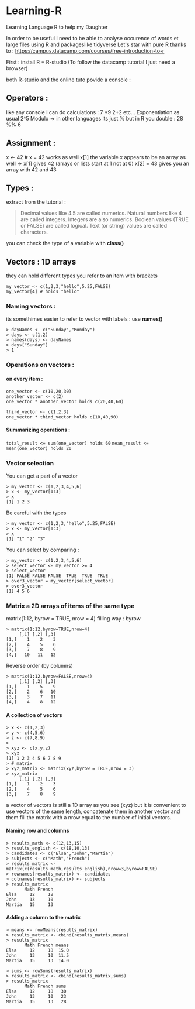 # Learning-R
Learning Language R to help my Daughter

In order to be useful I need to be able to analyse occurence of words et large files using R and packageslike tidyverse 
Let's star with pure R thanks to : https://campus.datacamp.com/courses/free-introduction-to-r

First : install R + R-studio
(To follow the datacamp tutorial I just need a browser)

both R-studio and the online tuto povide a console :

## Operators :
like any console I can do calculations :
7 *9 
2+2
etc...
Exponentiation as usual
2^5
Modulo => in other languages its just % but in R you double : 
28 %% 6

## Assignment :
x <- 42 # x = 42 works as well x[1]
the variable x appears to be an array as well => x[1] gives 42 (arrays or lists start at 1 not at 0)
x[2] = 43 gives you an array with 42 and 43

## Types :
extract from the tutorial :
> Decimal values like 4.5 are called numerics.
> Natural numbers like 4 are called integers. Integers are also numerics.
> Boolean values (TRUE or FALSE) are called logical.
> Text (or string) values are called characters.

you can check the type of a variable with **class()**

## Vectors : 1D arrays
they can hold different types
you refer to an item with brackets 
```
my_vector <- c(1,2,3,"hello",5.25,FALSE)
my_vector[4] # holds "hello"
```
### Naming vectors :
its somethimes easier to refer to vector with labels : use **names()**
```
> dayNames <- c("Sunday","Monday")
> days <- c(1,2)
> names(days) <- dayNames
> days["Sunday"]
> 1
```
### Operations on vectors :
#### on every item :
```
one_vector <- c(10,20,30)
another_vector <- c(2)
one_vector * another_vector holds c(20,40,60)

third_vector <- c(1,2,3)
one_vector * third_vector holds c(10,40,90)
```
#### Summarizing operations :
`total_result <= sum(one_vector) holds 60`
`mean_result <= mean(one_vector) holds 20`

### Vector selection 
You can get a part of a vector
```
> my_vector <- c(1,2,3,4,5,6)
> x <- my_vector[1:3]
> x
[1] 1 2 3
```
Be careful with the types
```
> my_vector <- c(1,2,3,"hello",5.25,FALSE)
> x <- my_vector[1:3]
> x
[1] "1" "2" "3"
```
You can select by comparing :
```
> my_vector <- c(1,2,3,4,5,6)
> select_vector <- my_vector >= 4
> select_vector
[1] FALSE FALSE FALSE  TRUE  TRUE  TRUE
> over3_vector = my_vector[select_vector]
> over3_vector
[1] 4 5 6
```

### Matrix a 2D arrays of items of the same type
matrix(1:12, byrow = TRUE, nrow = 4) filling way : byrow
```
> matrix(1:12,byrow=TRUE,nrow=4)
     [,1] [,2] [,3]
[1,]    1    2    3
[2,]    4    5    6
[3,]    7    8    9
[4,]   10   11   12
```
Reverse order (by columns)
```
> matrix(1:12,byrow=FALSE,nrow=4)
     [,1] [,2] [,3]
[1,]    1    5    9
[2,]    2    6   10
[3,]    3    7   11
[4,]    4    8   12
```
#### A collection of vectors
```
> x <- c(1,2,3)
> y <- c(4,5,6)
> z <- c(7,8,9)
> 
> xyz <- c(x,y,z)
> xyz
[1] 1 2 3 4 5 6 7 8 9
> # matrix
> xyz_matrix <- matrix(xyz,byrow = TRUE,nrow = 3)
> xyz_matrix
     [,1] [,2] [,3]
[1,]    1    2    3
[2,]    4    5    6
[3,]    7    8    9
```
a vector of vectors is still a 1D array as you see (xyz)
but it is convenient to use vectors of the same length, concatenate them in another vector and them fill the matrix with a nrow equal to the number of initial vectors.

#### Naming row and columns
```
> results_math <- c(12,13,15)
> results_english <- c(18,10,13)
> candidates <- c("Elsa","John","Martia")
> subjects <- c("Math","French")
> results_matrix <- matrix(c(results_math,results_english),nrow=3,byrow=FALSE)
> rownames(results_matrix) <- candidates
> colnames(results_matrix) <- subjects
> results_matrix
       Math French
Elsa     12     18
John     13     10
Martia   15     13
```
#### Adding a column to the matrix
```
> means <- rowMeans(results_matrix)
> results_matrix <- cbind(results_matrix,means)
> results_matrix
       Math French means
Elsa     12     18  15.0
John     13     10  11.5
Martia   15     13  14.0
```
```
> sums <- rowSums(results_matrix)
> results_matrix <- cbind(results_matrix,sums)
> results_matrix
       Math French sums
Elsa     12     18   30
John     13     10   23
Martia   15     13   28
```

